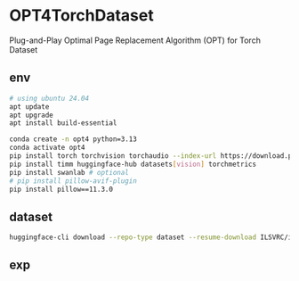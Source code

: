 # OPT4TorchDataset
Plug-and-Play Optimal Page Replacement Algorithm (OPT) for Torch Dataset

## env
```bash
# using ubuntu 24.04
apt update
apt upgrade
apt install build-essential
```

```bash
conda create -n opt4 python=3.13
conda activate opt4
pip install torch torchvision torchaudio --index-url https://download.pytorch.org/whl/cu128
pip install timm huggingface-hub datasets[vision] torchmetrics
pip install swanlab # optional
# pip install pillow-avif-plugin
pip install pillow==11.3.0
```

## dataset
```bash
huggingface-cli download --repo-type dataset --resume-download ILSVRC/imagenet-1k --local-dir ./imagenet-1k --token {your_token_here}
```

## exp